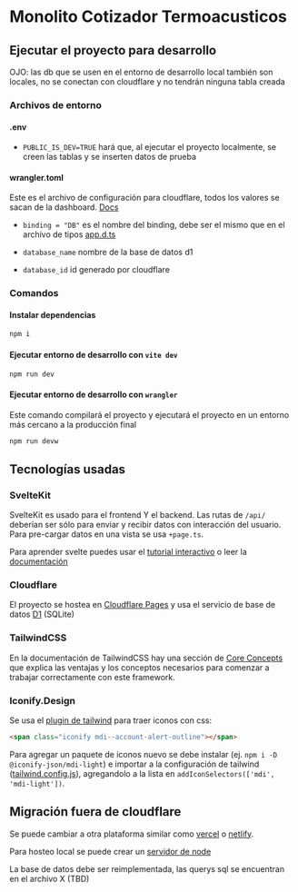 # Monolito Cotizador Termoacusticos

## Ejecutar el proyecto para desarrollo

OJO: las db que se usen en el entorno de desarrollo local también son locales, no se conectan con cloudflare y no tendrán ninguna tabla creada

### Archivos de entorno

#### .env

- `PUBLIC_IS_DEV=TRUE` hará que, al ejecutar el proyecto localmente, se creen las tablas y se inserten datos de prueba

#### wrangler.toml

Este es el archivo de configuración para cloudflare, todos los valores se sacan de la dashboard. [Docs](https://developers.cloudflare.com/pages/functions/bindings/#d1-databases)

- `binding = "DB"` es el nombre del binding, debe ser el mismo que en el archivo de tipos [app.d.ts](./src/app.d.ts)

- `database_name` nombre de la base de datos d1

- `database_id` id generado por cloudflare

### Comandos

#### Instalar dependencias

```bash
npm i
```

#### Ejecutar entorno de desarrollo con `vite dev`

```bash
npm run dev
```

#### Ejecutar entorno de desarrollo con `wrangler`

Este comando compilará el proyecto y ejecutará el proyecto en un entorno más cercano a la producción final

```bash
npm run devw
```

## Tecnologías usadas

### SvelteKit

SvelteKit es usado para el frontend Y el backend. Las rutas de `/api/` deberían ser sólo para enviar y recibir datos con interacción del usuario. Para pre-cargar datos en una vista se usa `+page.ts`.

Para aprender svelte puedes usar el [tutorial interactivo](https://learn.svelte.dev/tutorial/welcome-to-svelte) o leer la [documentación](https://svelte.dev/docs/introduction)

### Cloudflare

El proyecto se hostea en [Cloudflare Pages](https://developers.cloudflare.com/pages/) y usa el servicio de base de datos [D1](https://developers.cloudflare.com/d1/) (SQLite)

### TailwindCSS

En la documentación de TailwindCSS hay una sección de [Core Concepts](https://tailwindcss.com/docs/utility-first) que explica las ventajas y los conceptos necesarios para comenzar a trabajar correctamente con este framework.

### Iconify.Design

Se usa el [plugin de tailwind](https://iconify.design/docs/usage/css/tailwind/iconify/) para traer iconos con css:
```html
<span class="iconify mdi--account-alert-outline"></span>
```
Para agregar un paquete de iconos nuevo se debe instalar (ej. `npm i -D @iconify-json/mdi-light`) e importar a la configuración de tailwind ([tailwind.config.js](./tailwind.config.js)), agregandolo a la lista en `addIconSelectors(['mdi', 'mdi-light'])`.

## Migración fuera de cloudflare

Se puede cambiar a otra plataforma similar como [vercel](https://vercel.com) o [netlify](https://netlify.com).

Para hosteo local se puede crear un [servidor de node](https://kit.svelte.dev/docs/adapter-node)

La base de datos debe ser reimplementada, las querys sql se encuentran en el archivo X (TBD)
